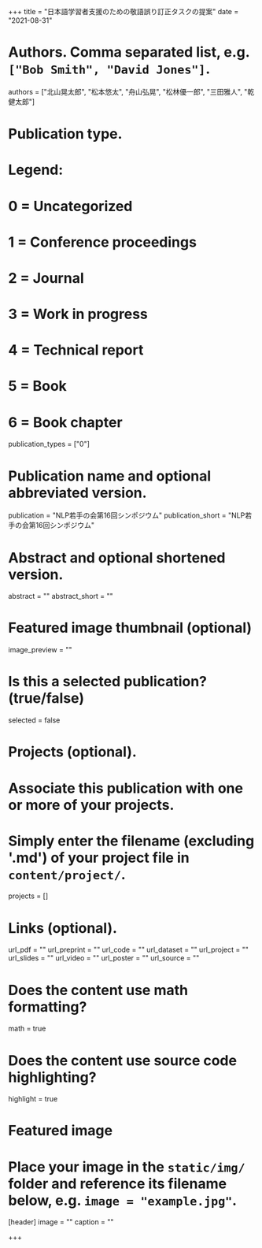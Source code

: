 +++
title = "日本語学習者支援のための敬語誤り訂正タスクの提案"
date = "2021-08-31"

# Authors. Comma separated list, e.g. `["Bob Smith", "David Jones"]`.
authors = ["北山晃太郎", "松本悠太", "舟山弘晃", "松林優一郎", "三田雅人", "乾健太郎"]

# Publication type.
# Legend:
# 0 = Uncategorized
# 1 = Conference proceedings
# 2 = Journal
# 3 = Work in progress
# 4 = Technical report
# 5 = Book
# 6 = Book chapter
publication_types = ["0"]

# Publication name and optional abbreviated version.
publication = "NLP若手の会第16回シンポジウム"
publication_short = "NLP若手の会第16回シンポジウム"

# Abstract and optional shortened version.
abstract = ""
abstract_short = ""

# Featured image thumbnail (optional)
image_preview = ""

# Is this a selected publication? (true/false)
selected = false

# Projects (optional).
#   Associate this publication with one or more of your projects.
#   Simply enter the filename (excluding '.md') of your project file in `content/project/`.
projects = []

# Links (optional).
url_pdf = ""
url_preprint = ""
url_code = ""
url_dataset = ""
url_project = ""
url_slides = ""
url_video = ""
url_poster = ""
url_source = ""

# Does the content use math formatting?
math = true

# Does the content use source code highlighting?
highlight = true

# Featured image
# Place your image in the `static/img/` folder and reference its filename below, e.g. `image = "example.jpg"`.
[header]
image = ""
caption = ""

+++
